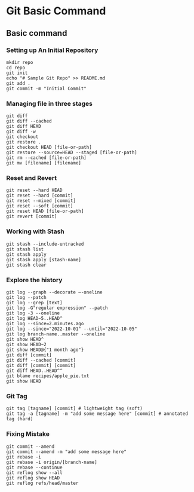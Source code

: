 # Git Basic Command
## Basic command
### Setting up An Initial Repository
```
mkdir repo
cd repo
git init
echo "# Sample Git Repo" >> README.md
git add .
git commit -m "Initial Commit"
```

### Managing file in three stages
```
git diff
git diff --cached
git diff HEAD
git diff -w
git checkout
git restore .
git checkout HEAD [file-or-path]
git restore --source=HEAD --staged [file-or-path]
git rm --cached [file-or-path]
git mv [filename] [filename]
```

### Reset and Revert
```
git reset --hard HEAD
git reset --hard [commit]
git reset --mixed [commit]
git reset --soft [commit]
git reset HEAD [file-or-path]
git revert [commit]
```

### Working with Stash
```
git stash --include-untracked
git stash list
git stash apply
git stash apply [stash-name]
git stash clear
```

### Explore the history
```
git log --graph --decorate —-oneline
git log --patch
git log --grep [text]
git log -G"regular expression" --patch
git log -3 --oneline
git log HEAD~5..HEAD^
git log --since=2.minutes.ago
git log --since="2022-10-01" --until="2022-10-05"
git log branch-name..master --oneline
git show HEAD^
git show HEAD~2
git show HEAD@{"1 month ago"}
git diff [commit]
git diff --cached [commit]
git diff [commit] [commit]
git diff HEAD..HEAD^^
git blame recipes/apple_pie.txt
git show HEAD
```

### Git Tag
```
git tag [tagname] [commit] # lightweight tag (soft)
git tag -a [tagname] -m "add some message here" [commit] # annotated tag (hard)
```

### Fixing Mistake
```
git commit --amend
git commit --amend -m "add some message here"
git rebase -i
git rebase -i origin/[branch-name]
git rebase --continue
git reflog show --all
git reflog show HEAD
git reflog refs/head/master
```
